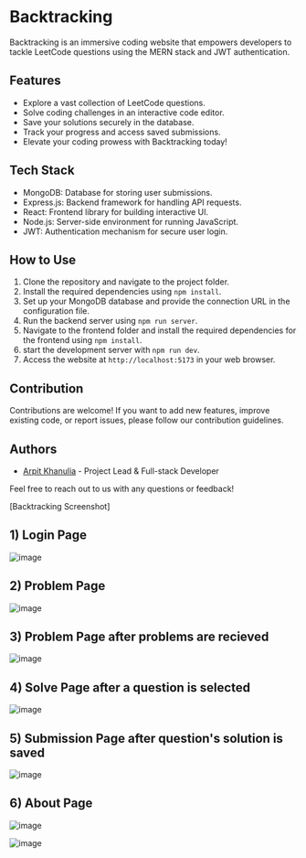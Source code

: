 # Backtracking

Backtracking is an immersive coding website that empowers developers to tackle LeetCode questions using the MERN stack and JWT authentication.

## Features

- Explore a vast collection of LeetCode questions.
- Solve coding challenges in an interactive code editor.
- Save your solutions securely in the database.
- Track your progress and access saved submissions.
- Elevate your coding prowess with Backtracking today!

## Tech Stack

- MongoDB: Database for storing user submissions.
- Express.js: Backend framework for handling API requests.
- React: Frontend library for building interactive UI.
- Node.js: Server-side environment for running JavaScript.
- JWT: Authentication mechanism for secure user login.

## How to Use

1. Clone the repository and navigate to the project folder.
2. Install the required dependencies using `npm install`.
3. Set up your MongoDB database and provide the connection URL in the configuration file.
4. Run the backend server using `npm run server`.
5. Navigate to the frontend folder and install the required dependencies for the frontend using `npm install`.
7. start the development server with `npm run dev`.
8. Access the website at `http://localhost:5173` in your web browser.

## Contribution

Contributions are welcome! If you want to add new features, improve existing code, or report issues, please follow our contribution guidelines.


## Authors

- [Arpit Khanulia](https://github.com/Arpit-Khanulia) - Project Lead & Full-stack Developer

Feel free to reach out to us with any questions or feedback!

[Backtracking Screenshot]

## 1) Login Page
![image](https://github.com/Arpit-Khanulia/BacktracKING/assets/88695197/826abcec-d03e-4153-9b75-e8c3de914b5b)

## 2) Problem Page
![image](https://github.com/Arpit-Khanulia/BacktracKING/assets/88695197/db110a26-bcdf-439a-a702-e32a24eb2a47)

## 3) Problem Page after problems are recieved
![image](https://github.com/Arpit-Khanulia/BacktracKING/assets/88695197/32f9f533-9463-4119-8cc5-5c7d7d40378e)

## 4) Solve Page after a question is selected
![image](https://github.com/Arpit-Khanulia/BacktracKING/assets/88695197/0687ce0c-bec8-48d2-8aad-5c487bba6e77)

## 5) Submission Page after question's solution is saved
![image](https://github.com/Arpit-Khanulia/BacktracKING/assets/88695197/b685c887-83b1-4eec-89bd-0c970042395a)

## 6) About Page
![image](https://github.com/Arpit-Khanulia/BacktracKING/assets/88695197/2f8e71b4-1b49-413b-b1f4-5b39792a94fb)

![image](https://github.com/Arpit-Khanulia/BacktracKING/assets/88695197/bba04b60-68d0-4538-b9de-1625fc50be4b)








